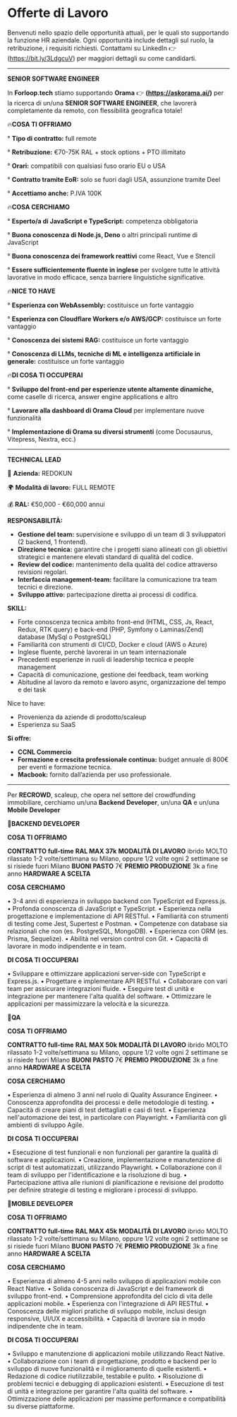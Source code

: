 # Offerte di Lavoro

Benvenuti nello spazio delle opportunità attuali, per le quali sto supportando la funzione HR aziendale. Ogni opportunità include dettagli sul ruolo, la retribuzione, i requisiti richiesti.
Contattami su LinkedIn 👉 (https://bit.ly/3LdgcuV) per maggiori dettagli su come candidarti.

---

**SENIOR SOFTWARE ENGINEER**


In **Forloop.tech** stiamo supportando **Orama** 👉 **(https://askorama.ai/)** per la ricerca di un/una **SENIOR SOFTWARE ENGINEER**, che lavorerà completamente da remoto, con flessibilità geografica totale!

🔥**COSA TI OFFRIAMO**


° **Tipo di contratto:** full remote

° **Retribuzione:** €70-75K RAL + stock options + PTO illimitato

° **Orari:** compatibili con qualsiasi fuso orario EU o USA

° **Contratto tramite EoR:** solo se fuori dagli USA, assunzione tramite Deel

° **Accettiamo anche:** P.IVA 100K 


🔥**COSA CERCHIAMO**


° **Esperto/a di JavaScript e TypeScript:** competenza obbligatoria

° **Buona conoscenza di Node.js, Deno** o altri principali runtime di JavaScript

° **Buona conoscenza dei framework reattivi** come React, Vue e Stencil

° **Essere sufficientemente fluente in inglese** per svolgere tutte le attività lavorative in modo efficace, senza barriere linguistiche significative. 


🔥**NICE TO HAVE**


° **Esperienza con WebAssembly:** costituisce un forte vantaggio

° **Esperienza con Cloudflare Workers e/o AWS/GCP:** costituisce un forte vantaggio

° **Conoscenza dei sistemi RAG:** costituisce un forte vantaggio

° **Conoscenza di LLMs, tecniche di ML e intelligenza artificiale in generale:** costituisce un forte vantaggio


🔥**DI COSA TI OCCUPERAI**


° **Sviluppo del front-end per esperienze utente altamente dinamiche,** come caselle di ricerca, answer engine applications e altro

° **Lavorare alla dashboard di Orama Cloud** per implementare nuove funzionalità

° **Implementazione di Orama su diversi strumenti** (come Docusaurus, Vitepress, Nextra, ecc.)



---

**TECHNICAL LEAD**

🏢 **Azienda:** REDOKUN

🌍 **Modalità di lavoro:** FULL REMOTE

💰 **RAL:** €50,000 - €60,000 annui

**RESPONSABILITÀ:**
- **Gestione del team:** supervisione e sviluppo di un team di 3 sviluppatori (2 backend, 1 frontend).
- **Direzione tecnica:** garantire che i progetti siano allineati con gli obiettivi strategici e mantenere elevati standard di qualità del codice.
- **Review del codice:** mantenimento della qualità del codice attraverso revisioni regolari.
- **Interfaccia management-team:** facilitare la comunicazione tra team tecnici e direzione.
- **Sviluppo attivo:** partecipazione diretta ai processi di codifica.

**SKILL:**
- Forte conoscenza tecnica ambito front-end (HTML, CSS, Js, React, Redux, RTK query) e back-end (PHP, Symfony o Laminas/Zend) database (MySql o PostgreSQL)
- Familiarità con strumenti di CI/CD, Docker e cloud (AWS o Azure)
- Inglese fluente, perchè lavorerai in un team internazionale
- Precedenti esperienze in ruoli di leadership tecnica e people management
- Capacità di comunicazione, gestione dei feedback, team working
- Abitudine al lavoro da remoto e lavoro async, organizzazione del tempo e dei task

Nice to have:
- Provenienza da aziende di prodotto/scaleup 
- Esperienza su SaaS

**Si offre:**
- **CCNL Commercio**
- **Formazione e crescita professionale continua:** budget annuale di 800€ per eventi e formazione tecnica.
- **Macbook:** fornito dall’azienda per uso professionale.

---



Per **RECROWD**, scaleup, che opera nel settore del crowdfunding immobiliare, cerchiamo un/una **Backend Developer**, un/una **QA** e un/una **Mobile Developer**

📍**BACKEND DEVELOPER**

**COSA TI OFFRIAMO**

**CONTRATTO full-time**
**RAL MAX 37k**
**MODALITÀ DI LAVORO** ibrido MOLTO rilassato 1-2 volte/settimana su Milano, oppure 1/2 volte ogni 2 settimane se si risiede fuori Milano
**BUONI PASTO** 7€
**PREMIO PRODUZIONE** 3k a fine anno
**HARDWARE A SCELTA**


**COSA CERCHIAMO**

•	3-4 anni di esperienza in sviluppo backend con TypeScript ed Express.js.
•	Profonda conoscenza di JavaScript e TypeScript.
•	Esperienza nella progettazione e implementazione di API RESTful.
•	Familiarità con strumenti di testing come Jest, Supertest e Postman.
•	Competenze con database sia relazionali che non (es. PostgreSQL, MongoDB).
•	Esperienza con ORM (es. Prisma, Sequelize).
•	Abilità nel version control con Git.
•	Capacità di lavorare in modo indipendente e in team.


**DI COSA TI OCCUPERAI**

•	Sviluppare e ottimizzare applicazioni server-side con TypeScript e Express.js.
•	Progettare e implementare API RESTful.
•	Collaborare con vari team per assicurare integrazioni fluide.
•	Eseguire test di unità e integrazione per mantenere l'alta qualità del software.
•	Ottimizzare le applicazioni per massimizzare la velocità e la sicurezza.



📍**QA**

**COSA TI OFFRIAMO**

**CONTRATTO full-time**
**RAL MAX 50k**
**MODALITÀ DI LAVORO** ibrido MOLTO rilassato 1-2 volte/settimana su Milano, oppure 1/2 volte ogni 2 settimane se si risiede fuori Milano
**BUONI PASTO** 7€
**PREMIO PRODUZIONE** 3k a fine anno
**HARDWARE A SCELTA**

**COSA CERCHIAMO**

•	Esperienza di almeno 3 anni nel ruolo di Quality Assurance Engineer.
•	Conoscenza approfondita dei processi e delle metodologie di testing.
•	Capacità di creare piani di test dettagliati e casi di test.
•	Esperienza nell'automazione dei test, in particolare con Playwright.
•	Familiarità con gli ambienti di sviluppo Agile.


**DI COSA TI OCCUPERAI**

•	Esecuzione di test funzionali e non funzionali per garantire la qualità di software e applicazioni.
•	Creazione, implementazione e manutenzione di script di test automatizzati, utilizzando Playwright.
•	Collaborazione con il team di sviluppo per l'identificazione e la risoluzione di bug.
•	Partecipazione attiva alle riunioni di pianificazione e revisione del prodotto per definire strategie di testing e migliorare i processi di sviluppo.



📍**MOBILE DEVELOPER**

**COSA TI OFFRIAMO**

**CONTRATTO full-time**
**RAL MAX 45k**
**MODALITÀ DI LAVORO** ibrido MOLTO rilassato 1-2 volte/settimana su Milano, oppure 1/2 volte ogni 2 settimane se si risiede fuori Milano
**BUONI PASTO** 7€
**PREMIO PRODUZIONE** 3k a fine anno
**HARDWARE A SCELTA**


**COSA CERCHIAMO**

•	Esperienza di almeno 4-5 anni nello sviluppo di applicazioni mobile con React Native.
•	Solida conoscenza di JavaScript e dei framework di sviluppo front-end.
•	Comprensione approfondita del ciclo di vita delle applicazioni mobile.
•	Esperienza con l'integrazione di API RESTful.
•	Conoscenza delle migliori pratiche di sviluppo mobile, inclusi design responsive, UI/UX e accessibilità.
•	Capacità di lavorare sia in modo indipendente che in team.


**DI COSA TI OCCUPERAI**

•	Sviluppo e manutenzione di applicazioni mobile utilizzando React Native.
•	Collaborazione con i team di progettazione, prodotto e backend per lo sviluppo di nuove funzionalità e il miglioramento di quelle esistenti.
•	Redazione di codice riutilizzabile, testabile e pulito.
•	Risoluzione di problemi tecnici e debugging di applicazioni esistenti.
•	Esecuzione di test di unità e integrazione per garantire l'alta qualità del software.
•	Ottimizzazione delle applicazioni per massime performance e compatibilità su diverse piattaforme.


